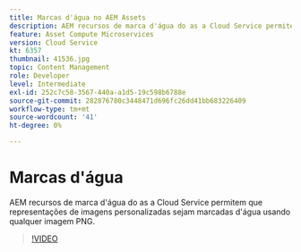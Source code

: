 ```yaml
---
title: Marcas d'água no AEM Assets
description: AEM recursos de marca d'água do as a Cloud Service permitem que representações de imagens personalizadas sejam marcadas d'água usando qualquer imagem PNG.
feature: Asset Compute Microservices
version: Cloud Service
kt: 6357
thumbnail: 41536.jpg
topic: Content Management
role: Developer
level: Intermediate
exl-id: 252c7c58-3567-440a-a1d5-19c598b6788e
source-git-commit: 282876780c3448471d696fc26dd41bb683226409
workflow-type: tm+mt
source-wordcount: '41'
ht-degree: 0%

---
```


# Marcas d&#39;água

AEM recursos de marca d&#39;água do as a Cloud Service permitem que representações de imagens personalizadas sejam marcadas d&#39;água usando qualquer imagem PNG.

>[!VIDEO](https://video.tv.adobe.com/v/41536/?quality=12&learn=on)
